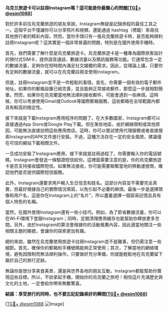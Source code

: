 **乌克兰旅遊卡可以註冊Instagram嗎？這可能是你最關心的問題[[TG💪+ @esim1088](https://t.me/s/esim1088)]**

對於許多前往烏克蘭旅遊的朋友來說，Instagram無疑是記錄旅程的最佳工具之一。這個平台不僅讓你可以分享照片和視頻，還能通過 hashtag（標籤）來尋找其他旅行者的精彩內容。然而，當你手頭只有一張烏克蘭旅遊卡時，是否能夠順利註冊Instagram呢？這其實是一個非常普遍的問題，特別是在國外使用手機時。

首先，我們需要了解什麼是烏克蘭旅遊卡。烏克蘭旅遊卡是一種專為國際旅客設計的預付式SIM卡，提供語音通話、數據流量以及簡訊服務等功能。它通常包含一定的數據流量，足夠你在短時間內滿足社交媒體的需求。因此，從理論上講，只要你有足夠的數據流量，就可以在烏克蘭註冊並使用Instagram。

但是，註冊Instagram並不是一件輕鬆的事情。首先，你需要一個有效的電子郵件地址。如果你的郵箱設置已經完善，並且能夠正常接收郵件，那麼這一步就相對簡單。然而，如果你在烏克蘭當地無法順利接收郵件，可能會遇到一些麻煩。這時候，你可以考慮使用Gmail或Outlook等國際郵箱服務，這些郵箱在全球範圍內都具有較高的穩定性。

接下來就是下載Instagram應用程序的問題了。在大多數國家，Instagram都可以直接通過App Store或Google Play下載。但在某些地區，由於網絡限制或其他原因，可能無法直接訪問這些應用商店。這時，你可以嘗試使用代理服務或者直接搜索Instagram的APK文件進行安裝。不過，這種方法存在一定的安全風險，建議僅在可信的網站下載相關文件。

一旦成功安裝了Instagram應用，接下來就是註冊過程了。你需要輸入你的電話號碼，Instagram會發送一條驗證短信給你。這裡面需要注意的是，你的烏克蘭旅遊卡是否支持接收國際短信。如果無法接收，你可能需要聯繫當地的移動運營商，確認他們是否提供國際短信服務。

此外，Instagram還要求用戶輸入生日信息和姓名。這部分內容並不需要完全真實，但最好根據自己的實際情況填寫，以免引起不必要的麻煩。最後一步是選擇頭像和用户名，這是你在Instagram上的“名片”，所以盡量選擇一個容易記憶且具有個人特色的名稱。

當然，在國外使用Instagram還有一些小技巧。例如，為了節省數據流量，你可以在Wi-Fi環境下登錄Instagram；同時，定期清理應用緩存也能幫助你釋放更多空間。另外，由於Instagram的算法會根據你的活動推薦內容，因此適當地關注一些相關主題的賬號，會讓你的探索更加有趣。

總的來說，雖然在烏克蘭使用旅遊卡註冊Instagram並不是難事，但仍需注意一些細節。首先，確保你的郵箱和手機號碼能夠正常使用；其次，了解當地的網絡環境，避免因限制而無法順利操作。只要做好充分準備，你就能輕鬆地在烏克蘭留下屬於自己的旅行足跡。

無論你是想分享美食美景，還是與世界各地的朋友互動，Instagram都能幫助你實現這些目標。所以，不妨拿起手機，開始你的烏克蘭之旅吧！相信這片充滿歷史與文化的土地，一定會給你帶來無數驚喜。

**結語：享受旅行的同時，也不要忘記記錄美好的瞬間[[TG💪+ @esim1088](https://t.me/s/esim1088)]**

[[TG💪+ @esim1088](https://t.me/s/esim1088) ![Image](https://i.postimg.cc/4NQfJmqS/Snipaste-2025-05-13-00-14-12.png)]